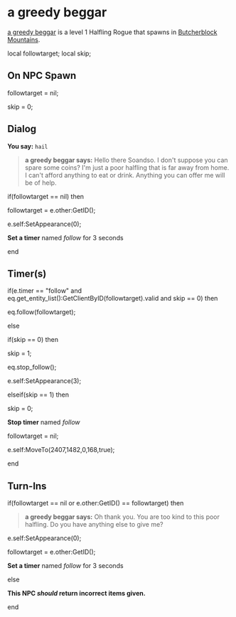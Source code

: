 # a greedy beggar



[a greedy beggar](/npc/68006) is a level 1 Halfling Rogue that spawns in [Butcherblock Mountains](/zone/68).

local followtarget;
local skip;



## On NPC Spawn

followtarget = nil;

skip = 0;


## Dialog

**You say:** `hail`



>**a greedy beggar says:** Hello there Soandso. I don't suppose you can spare some coins? I'm just a poor halfling that is far away from home. I can't afford anything to eat or drink. Anything you can offer me will be of help.


if(followtarget == nil) then



followtarget = e.other:GetID();



e.self:SetAppearance(0); 



**Set a timer** named *follow* for 3 seconds

end



## Timer(s)

if(e.timer == "follow" and eq.get_entity_list():GetClientByID(followtarget).valid and skip == 0) then


eq.follow(followtarget); 

else


if(skip == 0) then



skip = 1;



eq.stop_follow();



e.self:SetAppearance(3); 


elseif(skip == 1) then



skip = 0;



**Stop timer** named *follow*



followtarget = nil;



e.self:MoveTo(2407,1482,0,168,true);

end



## Turn-Ins 





if(followtarget == nil or e.other:GetID() == followtarget) then


>**a greedy beggar says:** Oh thank you. You are too kind to this poor halfling. Do you have anything else to give me?


e.self:SetAppearance(0); 


followtarget = e.other:GetID();


**Set a timer** named *follow* for 3 seconds

else


**This NPC *should* return incorrect items given.**

end
